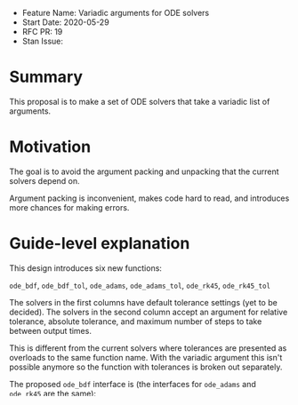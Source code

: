 - Feature Name: Variadic arguments for ODE solvers
- Start Date: 2020-05-29
- RFC PR: 19
- Stan Issue:

# Summary
[summary]: #summary

This proposal is to make a set of ODE solvers that take a variadic list of
arguments.

# Motivation
[motivation]: #motivation

The goal is to avoid the argument packing and unpacking that the current solvers
depend on.

Argument packing is inconvenient, makes code hard to read, and introduces more
chances for making errors.

# Guide-level explanation
[guide-level-explanation]: #guide-level-explanation

This design introduces six new functions:

`ode_bdf`, `ode_bdf_tol`,
`ode_adams`, `ode_adams_tol`,
`ode_rk45`, `ode_rk45_tol`

The solvers in the first columns have default tolerance settings (yet to be
decided). The solvers in the second column accept an argument for relative
tolerance, absolute tolerance, and maximum number of steps to take between
output times.

This is different from the current solvers where tolerances are presented
as overloads to the same function name. With the variadic argument this isn't
possible anymore so the function with tolerances is broken out separately.

The proposed `ode_bdf` interface is (the interfaces for `ode_adams` and
`ode_rk45` are the same):

```
vector[] ode_bdf(F f,
                 vector y0,
                 real t0, rea[] times,
                 T1 arg1, T2 arg2, ...)
```

The arguments are:
1. ```f``` - User-defined right hand side of the ODE (`dy/dt = f`)
2. ```y0``` - Initial state of the ode solve (`y0 = y(t0)`)
3. ```t0``` - Initial time of the ode solve
4. ```times``` - Sorted arary of times to which the ode will be solved (each
  element must be greater than t0)
5. ```arg1, arg2, ...``` - Arguments passed unmodified to the ODE right hand
  side (`f`). Can be any non-function type.

In this proposal, the user-defined ODE right hand side interface is:

```
vector f(real t, vector y, T1 arg1, T2 arg2, ...)
```

The arguments are:
1. ```t``` - Time at which to evaluate the ODE right hand side
2. ```y``` - State a which to evaluate the ODE right hand side
3. ```arg1, arg2, ...``` - Arguments pass unmodified from the `ode_bdf` call.
  The types `T1`, `T2`, etc. need to match between this function and the
  `ode_bdf` call.

The ODE right hand side returns `dy/dt` as a `vector`.

A call to `ode_bdf` returns the solution of the ODE specified by the right hand
side (`f`) and the initial conditions (`y0` and `t0`) at the time points given
by the `times` argument. The solution is given by an array of vectors.

The proposed `ode_bdf_tol` interface is (the interfaces for `ode_rk45_tol`
and `ode_adams_tol` are the same):
```
vector[] ode_bdf_tol(F f,
                     vector y0,
                     real t0, real[] times,
                     real rel_tol, real abs_tol,
		     int max_num_steps,
                     T1 arg1, T2 arg2, ...)
```

The arguments are:
1. ```f``` - User-defined right hand side of the ODE (`dy/dt = f`)
2. ```y0``` - Initial state of the ode solve (`y0 = y(t0)`)
3. ```t0``` - Initial time of the ode solve
4. ```times``` - Sorted arary of times to which the ode will be solved (each
  element must be greater than t0)
5. ```rel_tol``` - Relative tolerance for solve (data)
6. ```abs_tol``` - Absolute tolerance for solve (data)
7. ```max_num_steps``` - Maximum number of timesteps to take in integrating
  the ODE solution between output time points (data)
5. ```arg1, arg2, ...``` - Arguments passed unmodified to the ODE right hand
  side (`f`). Can be any non-function type.

There are a few changes from the previous implementation.

1. `theta`, `x_real`, and `x_int` are no longer broken out. All parameters,
real data, and integer data should be passed through as a trailing argument
(with no rules on naming).

2. The state is written in terms of a `vector` instead of real array. The
reasoning for switching is that an ODE state is a single thing (a single
vector), not really a list of separate things (where an array would be
preferable). Also ODE states are usually represented as vectors mathematically.

3. The times array only needs to be sorted, not strictly increasing. This means
that there can multiple output times in a row with the same value.

# Reference-level explanation
[reference-level-explanation]: #reference-level-explanation

The implementation of these features is relatively straightforward given the
code from the
[reduce_sum](https://github.com/stan-dev/design-docs/blob/master/designs/0017-reduce_sum.md)
design doc and the existing ODE infrastructure. There is not any significant new
technology needed.

The old `integrate_ode_bdf`, `integrate_ode_adams`, and `integrate_ode_rk45`
functions should be deprecated with the introduction of these new functions.
They can remain in the code to provide compatibility to models written with the
old interfaces. These functions can all be written to wrap around the new
interfaces so there will not be much technical debt accrued maintaining them.

# Drawbacks
[drawbacks]: #drawbacks

One drawback is that the existing ODE documentation and case studies will need
to be updated to point at the new interfaces. The old interfaces can
remain for backwards compatibility though.

# Rationale and alternatives
[rationale-and-alternatives]: #rationale-and-alternatives

The most obvious alternatives are:

* Change the scope of the functions block to include variables defined in
the `data`, `transformed data`, `parameters`, and `transformed parameters`
block.

* Wait until closures are available so that the ODE right hand side can be
defined by a closure (which would then have the scope to use any variable
that could otherwise be passed to through as a right hand side argument here).

Neither of these are incompatible with the current design though, and so do not
make the current proposal less attractive.

# Prior art
[prior-art]: #prior-art

This builds directly on the existing ODE solver and `reduce_sum` interfaces.

# Unresolved questions
[unresolved-questions]: #unresolved-questions

We should decide on default tolerances.

We should decide on if we want CVODES to take sensitivity variables into
account when computing local errors
(https://github.com/stan-dev/math/pull/1641#issuecomment-635562506)